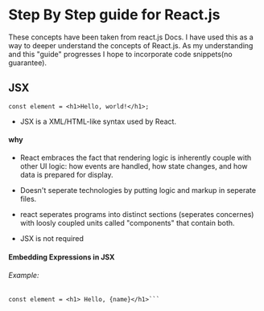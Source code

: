 # Step By Step guide for React.js
These concepts have been taken from react.js Docs. I have used this as a way to deeper understand the concepts of React.js. As my understanding and this "guide" progresses I hope to incorporate code snippets(no guarantee). 

## JSX

``` const element = <h1>Hello, world!</h1>; ```

- JSX is a XML/HTML-like syntax used by React.

#### why

- React embraces the fact that rendering logic is inherently couple with other UI logic: how events are handled, how state changes, and how data is prepared for display.

- Doesn't seperate technologies by putting logic and markup in seperate files. 

- react seperates programs into distinct sections (seperates concernes) with loosly coupled units called "components" that contain both.

- JSX is not required

#### Embedding Expressions in JSX

###### Example:
```const name = 'Eric Banner';
const element = <h1> Hello, {name}</h1>```




